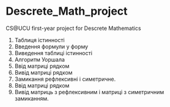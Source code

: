 # Descrete_Math_project
CS@UCU first-year project for Descrete Mathematics


1. Таблиця істинності
  1. Введення формули у форму
  2. Виведення таблиці істинності
2. Алгоритм Уоршала
  1. Ввід матриці рядком
  2. Вивід матриці рядком
3. Замикання рефлексивні і симетричне.
  1. Ввід матриці рядком
  2. Вивід матриць з рефлексивним і матриці з симетричним замиканням. 
